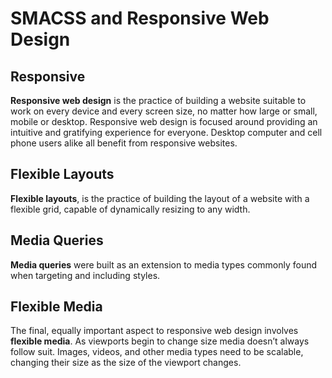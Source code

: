 # SMACSS and Responsive Web Design 
## Responsive 
**Responsive web design** is the practice of building a website suitable to work on every device and every screen size, no matter how large or small, mobile or desktop. Responsive web design is focused around providing an intuitive and gratifying experience for everyone. Desktop computer and cell phone users alike all benefit from responsive websites.


## Flexible Layouts
**Flexible layouts**, is the practice of building the layout of a website with a flexible grid, capable of dynamically resizing to any width. 


## Media Queries
**Media queries** were built as an extension to media types commonly found when targeting and including styles. 


## Flexible Media
The final, equally important aspect to responsive web design involves **flexible media**. As viewports begin to change size media doesn’t always follow suit. Images, videos, and other media types need to be scalable, changing their size as the size of the viewport changes.
